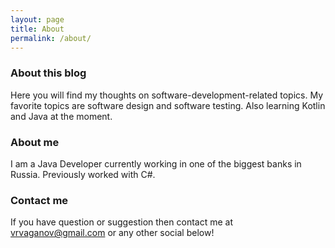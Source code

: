 ```yaml
---
layout: page
title: About
permalink: /about/
---
```


### About this blog

Here you will find my thoughts on software-development-related topics. My favorite topics are software design and software testing. Also learning Kotlin and Java at the moment.

### About me

I am a Java Developer currently working in one of the biggest banks in Russia. Previously worked with C#.

### Contact me

If you have question or suggestion then contact me at vrvaganov@gmail.com or any other social below!
